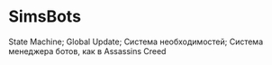 # SimsBots
State Machine; 
Global Update;
Система необходимостей;
Система менеджера ботов, как в Assassins Creed

